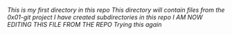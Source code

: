 _This is my first directory in this repo_
_This directory will contain files from the 0x01-git project_
_I have created subdirectories in this repo_
_I AM NOW EDITING THIS FILE FROM THE REPO_
_Trying this again_
